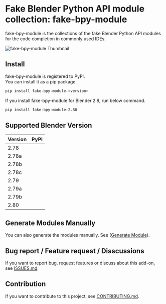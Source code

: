 # Fake Blender Python API module collection: fake-bpy-module

fake-bpy-module is the collections of the fake Blender Python API modules for the code completion in commonly used IDEs.

![fake-bpy-module Thumbnail](docs/images/fake-bpy-module_thumbnail.png)

## Install

fake-bpy-module is registered to PyPI.  
You can install it as a pip package.

```sh
pip install fake-bpy-module-<version>
```

If you install fake-bpy-module for Blender 2.8, run below command.

```sh
pip install fake-bpy-module-2.80
```


## Supported Blender Version

|Version|PyPI|
|---|---|
|2.78||
|2.78a||
|2.78b||
|2.78c||
|2.79||
|2.79a||
|2.79b||
|2.80||


## Generate Modules Manually

You can also generate the modules manually. See ([Generate Module](docs/generate_module.md)).


## Bug report / Feature request / Disscussions

If you want to report bug, request features or discuss about this add-on, see [ISSUES.md](ISSUES.md).


## Contribution

If you want to contribute to this project, see [CONTRIBUTING.md](CONTRIBUTING.md).
